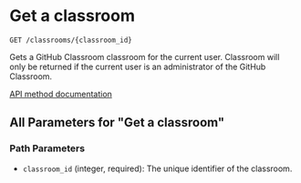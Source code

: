 # Get a classroom

`GET /classrooms/{classroom_id}`

Gets a GitHub Classroom classroom for the current user. Classroom will only be returned if the current user is an administrator of the GitHub Classroom.

[API method documentation](https://docs.github.com/rest/classroom/classroom#get-a-classroom)

## All Parameters for "Get a classroom"

### Path Parameters

- `classroom_id` (integer, required): The unique identifier of the classroom.